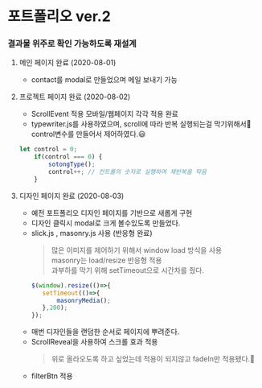 # 포트폴리오 ver.2

### 결과물 위주로 확인 가능하도록 재설계

1. 메인 페이지 완료 (2020-08-01)
    * contact를 modal로 만들었으며 메일 보내기 가능

2. 프로젝트 페이지 완료 (2020-08-02)
    * ScrollEvent 적용 모바일/웹페이지 각각 적용 완료
    * typewriter.js를 사용하였으며, scroll에 따라 반복 실행되는걸 막기위해서🤔<br/>
    control변수를 만들어서 제어하였다.😃
    ```javascript
    let control = 0;
        if(control === 0) {
            sotongType();
            control++; // 컨트롤의 숫자로 실행하여 재반복을 막음
        }
    ```

3. 디자인 페이지 완료 (2020-08-03)
    * 예전 포트폴리오 디자인 페이지를 기반으로 새롭게 구현
    * 디자인 클릭시 modal로 크게 볼수있도록 만들었다.
    * slick.js , masonry.js 사용 (반응형 완료)
        > 많은 이미지를 제어하기 위해서 window load 방식을 사용<br/>
        > masonry는 load/resize 반응형 적용 <br/>
        과부하를 막기 위해 setTimeout으로 시간차를 줬다.
        ```javascript
        $(window).resize(()=>{
           setTimeout(()=>{
               masonryMedia();
           },200);
        });
        ```
    * 매번 디자인들을 랜덤한 순서로 페이지에 뿌려준다.
    * ScrollReveal을 사용하여 스크롤 효과 적용
        > 위로 올라오도록 하고 싶었는데 적용이 되지않고 fadeIn만 적용됐다.🤔
    * filterBtn 적용